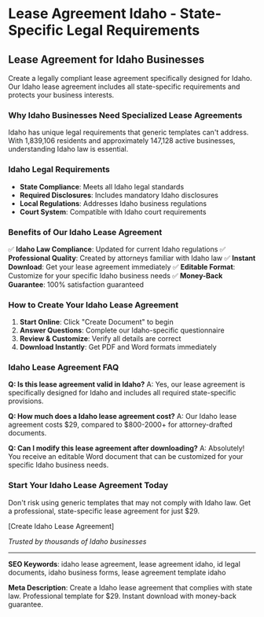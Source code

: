 # Lease Agreement Idaho - State-Specific Legal Requirements

## Lease Agreement for Idaho Businesses

Create a legally compliant lease agreement specifically designed for Idaho. Our Idaho lease agreement includes all state-specific requirements and protects your business interests.

### Why Idaho Businesses Need Specialized Lease Agreements

Idaho has unique legal requirements that generic templates can't address. With 1,839,106 residents and approximately 147,128 active businesses, understanding Idaho law is essential.

### Idaho Legal Requirements

- **State Compliance**: Meets all Idaho legal standards
- **Required Disclosures**: Includes mandatory Idaho disclosures
- **Local Regulations**: Addresses Idaho business regulations
- **Court System**: Compatible with Idaho court requirements

### Benefits of Our Idaho Lease Agreement

✅ **Idaho Law Compliance**: Updated for current Idaho regulations
✅ **Professional Quality**: Created by attorneys familiar with Idaho law
✅ **Instant Download**: Get your lease agreement immediately
✅ **Editable Format**: Customize for your specific Idaho business needs
✅ **Money-Back Guarantee**: 100% satisfaction guaranteed

### How to Create Your Idaho Lease Agreement

1. **Start Online**: Click "Create Document" to begin
2. **Answer Questions**: Complete our Idaho-specific questionnaire
3. **Review & Customize**: Verify all details are correct
4. **Download Instantly**: Get PDF and Word formats immediately

### Idaho Lease Agreement FAQ

**Q: Is this lease agreement valid in Idaho?**
A: Yes, our lease agreement is specifically designed for Idaho and includes all required state-specific provisions.

**Q: How much does a Idaho lease agreement cost?**
A: Our Idaho lease agreement costs $29, compared to $800-2000+ for attorney-drafted documents.

**Q: Can I modify this lease agreement after downloading?**
A: Absolutely! You receive an editable Word document that can be customized for your specific Idaho business needs.

### Start Your Idaho Lease Agreement Today

Don't risk using generic templates that may not comply with Idaho law. Get a professional, state-specific lease agreement for just $29.

[Create Idaho Lease Agreement]

_Trusted by thousands of Idaho businesses_

---

**SEO Keywords**: idaho lease agreement, lease agreement idaho, id legal documents, idaho business forms, lease agreement template idaho

**Meta Description**: Create a Idaho lease agreement that complies with state law. Professional template for $29. Instant download with money-back guarantee.
